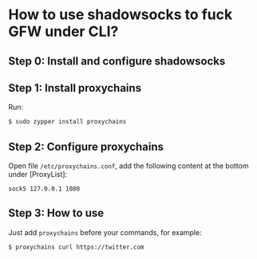 # How to use shadowsocks to fuck GFW under CLI?

## Step 0: Install and configure shadowsocks

## Step 1: Install proxychains

Run:

```bash
$ sudo zypper install proxychains
```

## Step 2: Configure proxychains

Open file `/etc/proxychains.conf`, add the following content at the bottom under [ProxyList]:

```
sock5 127.0.0.1 1080
```

## Step 3: How to use

Just add `proxychains` before your commands, for example:

```
$ proxychains curl https://twitter.com
```

